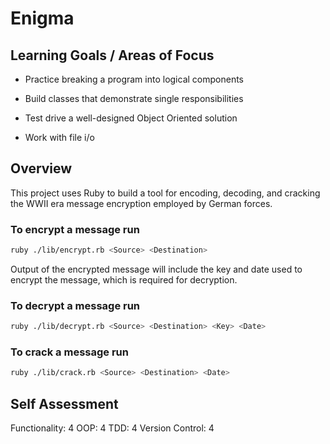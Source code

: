 # Enigma

## Learning Goals / Areas of Focus

- Practice breaking a program into logical components

- Build classes that demonstrate single responsibilities

- Test drive a well-designed Object Oriented solution

- Work with file i/o

## Overview

This project uses Ruby to build a tool for encoding, decoding, and cracking the WWII era message encryption employed by German forces.

### To encrypt a message run
``` bash
ruby ./lib/encrypt.rb <Source> <Destination>
```
Output of the encrypted message will include the key and date used to encrypt the message, which is required for decryption.

### To decrypt a message run
``` bash
ruby ./lib/decrypt.rb <Source> <Destination> <Key> <Date>
```

### To crack a message run
``` bash
ruby ./lib/crack.rb <Source> <Destination> <Date>
```

## Self Assessment
Functionality: 4
OOP: 4
TDD: 4
Version Control: 4
